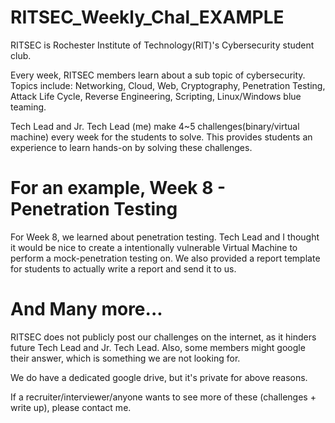 # RITSEC_Weekly_Chal_EXAMPLE
RITSEC is Rochester Institute of Technology(RIT)'s Cybersecurity student club.

Every week, RITSEC members learn about a sub topic of cybersecurity. 
Topics include: Networking, Cloud, Web, Cryptography, Penetration Testing, Attack Life Cycle, Reverse Engineering, Scripting, Linux/Windows blue teaming.

Tech Lead and Jr. Tech Lead (me) make 4~5 challenges(binary/virtual machine) every week for the students to solve. 
This provides students an experience to learn hands-on by solving these challenges.

# For an example, Week 8 - Penetration Testing
For Week 8, we learned about penetration testing. Tech Lead and I thought it would be nice to create a intentionally vulnerable Virtual Machine to perform a mock-penetration testing on. We also provided a report template for students to actually write a report and send it to us. 

# And Many more... 
RITSEC does not publicly post our challenges on the internet, as it hinders future Tech Lead and Jr. Tech Lead. Also, some members might google their answer, which is something we are not looking for. 

We do have a dedicated google drive, but it's private for above reasons.

If a recruiter/interviewer/anyone wants to see more of these (challenges + write up), please contact me.
